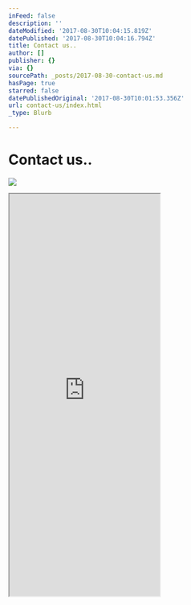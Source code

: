 ```yaml
---
inFeed: false
description: ''
dateModified: '2017-08-30T10:04:15.819Z'
datePublished: '2017-08-30T10:04:16.794Z'
title: Contact us..
author: []
publisher: {}
via: {}
sourcePath: _posts/2017-08-30-contact-us.md
hasPage: true
starred: false
datePublishedOriginal: '2017-08-30T10:01:53.356Z'
url: contact-us/index.html
_type: Blurb

---
```

# Contact us..
![](https://the-grid-user-content.s3-us-west-2.amazonaws.com/fbcde2e4-c8f1-4ee0-add2-4c0f702db716.jpg)

<iframe src="https://the-grid.github.io/ed-userhtml/?g=eJyzyUwrSsxNVchMsVVKyy_KzUktKdaFiCkpFBcl2ypllJQUFFvp68Nk9ZLzc8GcYv0gN_eqJPOqfEOT4OLwUlMjfXuITtuSotJUtTJbQyUFMD8pvygltchWyUBJoTwzpSTDVsnQwEBVyc5GH6LejgsAn88tlg" height="800" style=""></iframe>